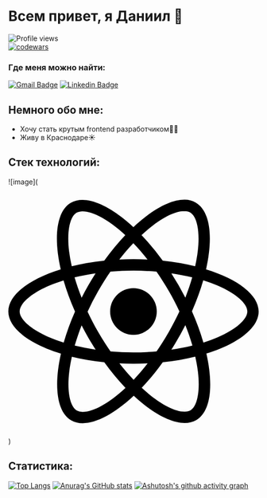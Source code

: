 # **Всем привет, я Даниил** 🍕

![Profile views](https://gpvc.arturio.dev/DanyKuzmenko)  
[![codewars](https://www.codewars.com/users/Daniil%20Kuzmenko/badges/micro)](https://www.codewars.com/users/Daniil%20Kuzmenko)

### **Где меня можно найти:**
[![Gmail Badge](https://img.shields.io/badge/Gmail-D14836?style=for-the-badge&logo=gmail&logoColor=white)](mailto:dankuzmenko02@yandex.ru) 
[![Linkedin Badge](https://img.shields.io/badge/LinkedIn-0077B5?style=for-the-badge&logo=linkedin&logoColor=white)](https://www.linkedin.com/in/daniil-kuzmenko-30a33822b/)

## **Немного обо мне:**
* Хочу стать крутым frontend разработчиком👨‍💻
* Живу в Краснодаре☀️

## **Стек технологий:**
![image](<svg viewBox="0 0 24 24" xmlns="http://www.w3.org/2000/svg"><path d="M14.23 12.004a2.236 2.236 0 0 1-2.235 2.236 2.236 2.236 0 0 1-2.236-2.236 2.236 2.236 0 0 1 2.235-2.236 2.236 2.236 0 0 1 2.236 2.236zm2.648-10.69c-1.346 0-3.107.96-4.888 2.622-1.78-1.653-3.542-2.602-4.887-2.602-.41 0-.783.093-1.106.278-1.375.793-1.683 3.264-.973 6.365C1.98 8.917 0 10.42 0 12.004c0 1.59 1.99 3.097 5.043 4.03-.704 3.113-.39 5.588.988 6.38.32.187.69.275 1.102.275 1.345 0 3.107-.96 4.888-2.624 1.78 1.654 3.542 2.603 4.887 2.603.41 0 .783-.09 1.106-.275 1.374-.792 1.683-3.263.973-6.365C22.02 15.096 24 13.59 24 12.004c0-1.59-1.99-3.097-5.043-4.032.704-3.11.39-5.587-.988-6.38a2.167 2.167 0 0 0-1.092-.278zm-.005 1.09v.006c.225 0 .406.044.558.127.666.382.955 1.835.73 3.704-.054.46-.142.945-.25 1.44a23.476 23.476 0 0 0-3.107-.534A23.892 23.892 0 0 0 12.769 4.7c1.592-1.48 3.087-2.292 4.105-2.295zm-9.77.02c1.012 0 2.514.808 4.11 2.28-.686.72-1.37 1.537-2.02 2.442a22.73 22.73 0 0 0-3.113.538 15.02 15.02 0 0 1-.254-1.42c-.23-1.868.054-3.32.714-3.707.19-.09.4-.127.563-.132zm4.882 3.05c.455.468.91.992 1.36 1.564-.44-.02-.89-.034-1.345-.034-.46 0-.915.01-1.36.034.44-.572.895-1.096 1.345-1.565zM12 8.1c.74 0 1.477.034 2.202.093.406.582.802 1.203 1.183 1.86.372.64.71 1.29 1.018 1.946-.308.655-.646 1.31-1.013 1.95-.38.66-.773 1.288-1.18 1.87a25.64 25.64 0 0 1-4.412.005 26.64 26.64 0 0 1-1.183-1.86c-.372-.64-.71-1.29-1.018-1.946a25.17 25.17 0 0 1 1.013-1.954c.38-.66.773-1.286 1.18-1.868A25.245 25.245 0 0 1 12 8.098zm-3.635.254c-.24.377-.48.763-.704 1.16-.225.39-.435.782-.635 1.174-.265-.656-.49-1.31-.676-1.947.64-.15 1.315-.283 2.015-.386zm7.26 0c.695.103 1.365.23 2.006.387-.18.632-.405 1.282-.66 1.933a25.952 25.952 0 0 0-1.345-2.32zm3.063.675c.484.15.944.317 1.375.498 1.732.74 2.852 1.708 2.852 2.476-.005.768-1.125 1.74-2.857 2.475-.42.18-.88.342-1.355.493a23.966 23.966 0 0 0-1.1-2.98c.45-1.017.81-2.01 1.085-2.964zm-13.395.004c.278.96.645 1.957 1.1 2.98a23.142 23.142 0 0 0-1.086 2.964c-.484-.15-.944-.318-1.37-.5-1.732-.737-2.852-1.706-2.852-2.474 0-.768 1.12-1.742 2.852-2.476.42-.18.88-.342 1.356-.494zm11.678 4.28c.265.657.49 1.312.676 1.948-.64.157-1.316.29-2.016.39a25.819 25.819 0 0 0 1.341-2.338zm-9.945.02c.2.392.41.783.64 1.175.23.39.465.772.705 1.143a22.005 22.005 0 0 1-2.006-.386c.18-.63.406-1.282.66-1.933zM17.92 16.32c.112.493.2.968.254 1.423.23 1.868-.054 3.32-.714 3.708-.147.09-.338.128-.563.128-1.012 0-2.514-.807-4.11-2.28.686-.72 1.37-1.536 2.02-2.44 1.107-.118 2.154-.3 3.113-.54zm-11.83.01c.96.234 2.006.415 3.107.532.66.905 1.345 1.727 2.035 2.446-1.595 1.483-3.092 2.295-4.11 2.295a1.185 1.185 0 0 1-.553-.132c-.666-.38-.955-1.834-.73-3.703.054-.46.142-.944.25-1.438zm4.56.64c.44.02.89.034 1.345.034.46 0 .915-.01 1.36-.034-.44.572-.895 1.095-1.345 1.565-.455-.47-.91-.993-1.36-1.565z"/></svg>)

## **Статистика:**
[![Top Langs](https://github-readme-stats.vercel.app/api/top-langs/?username=DanyKuzmenko&layout=compact)](https://github.com/anuraghazra/github-readme-stats)
[![Anurag's GitHub stats](https://github-readme-stats.vercel.app/api?username=DanyKuzmenko&show_icons=true&theme=radical)](https://github.com/anuraghazra/github-readme-stats)
[![Ashutosh's github activity graph](https://activity-graph.herokuapp.com/graph?username=DanyKuzmenko&theme=dracula)](https://github.com/ashutosh00710/github-readme-activity-graph)

